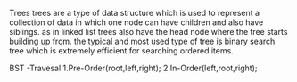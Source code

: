 Trees
trees are a type of data structure which is used to represent a collection of data in which one node can have children and also have siblings. 
as in linked list trees also have the head node where the tree starts building up from. 
the typical and most used type of tree is binary search tree which is extremely efficient  for searching ordered items.

BST -Travesal
1.Pre-Order(root,left,right);
2.In-Order(left,root,right);